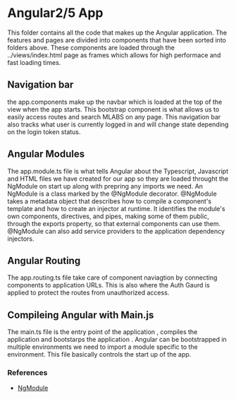 # Angular2/5 App
This folder contains all the code that makes up the Angular application. The features and pages are divided into components that have been sorted into folders above. These components are loaded through the ../views/index.html page as frames which allows for high performace and fast loading times.

## Navigation bar
the app.components make up the navbar which is loaded at the top of the view when the app starts. This bootstrap component is what allows us to easily access routes and search MLABS on any page. This navigation bar also tracks what user is currently logged in and will change state depending on the login token status.

## Angular Modules
The app.module.ts file is what tells Angular about the Typescript, Javascript and HTML files we have created for our app so they are loaded throught the NgModule on start up along with prepring any imports we need. An NgModule is a class marked by the @NgModule decorator. @NgModule takes a metadata object that describes how to compile a component's template and how to create an injector at runtime. It identifies the module's own components, directives, and pipes, making some of them public, through the exports property, so that external components can use them. @NgModule can also add service providers to the application dependency injectors.

## Angular Routing
The app.routing.ts file take care of component naviagtion by connecting components to application URLs. This is also where the Auth Gaurd is applied to protect the routes from unauthorized access.

## Compileing Angular with Main.js
The main.ts file is the entry point of the application , compiles the application and bootstarps the application . Angular can be bootstrapped in multiple environments we need to import a module specific to the environment. This file basically controls the start up of the app.

### References
- [NgModule](https://angular.io/guide/ngmodules)